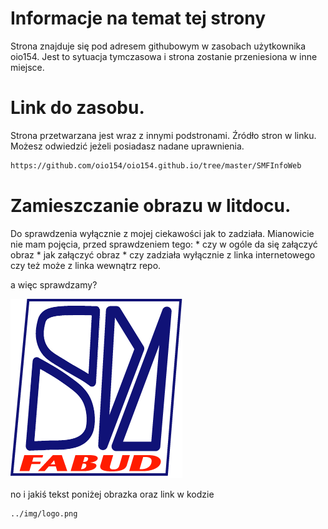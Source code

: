 # Informacje na temat tej strony

Strona znajduje się pod adresem githubowym w zasobach użytkownika oio154. Jest to sytuacja tymczasowa i strona zostanie przeniesiona w inne miejsce.

# Link do zasobu.
Strona przetwarzana jest wraz z innymi podstronami. Źródło stron w linku. Możesz odwiedzić jeżeli posiadasz nadane uprawnienia.

```bash
https://github.com/oio154/oio154.github.io/tree/master/SMFInfoWeb
```

# Zamieszczanie obrazu w litdocu.

Do sprawdzenia wyłącznie z mojej ciekawości jak to zadziała. Mianowicie nie mam pojęcia, przed sprawdzeniem tego:
    * czy w ogóle da się załączyć obraz
    * jak załączyć obraz
    * czy zadziała wyłącznie z linka internetowego czy też może z linka wewnątrz repo.

a więc sprawdzamy?

![Logo](../img/logo.png)

no i jakiś tekst poniżej obrazka oraz link w kodzie

```
../img/logo.png
```
